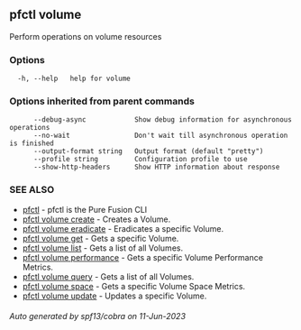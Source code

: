 ## pfctl volume

Perform operations on volume resources

### Options

```
  -h, --help   help for volume
```

### Options inherited from parent commands

```
      --debug-async            Show debug information for asynchronous operations
      --no-wait                Don't wait till asynchronous operation is finished
      --output-format string   Output format (default "pretty")
      --profile string         Configuration profile to use
      --show-http-headers      Show HTTP information about response
```

### SEE ALSO

* [pfctl](pfctl.md)	 - pfctl is the Pure Fusion CLI
* [pfctl volume create](pfctl_volume_create.md)	 - Creates a Volume.
* [pfctl volume eradicate](pfctl_volume_eradicate.md)	 - Eradicates a specific Volume.
* [pfctl volume get](pfctl_volume_get.md)	 - Gets a specific Volume.
* [pfctl volume list](pfctl_volume_list.md)	 - Gets a list of all Volumes.
* [pfctl volume performance](pfctl_volume_performance.md)	 - Gets a specific Volume Performance Metrics.
* [pfctl volume query](pfctl_volume_query.md)	 - Gets a list of all Volumes.
* [pfctl volume space](pfctl_volume_space.md)	 - Gets a specific Volume Space Metrics.
* [pfctl volume update](pfctl_volume_update.md)	 - Updates a specific Volume.

###### Auto generated by spf13/cobra on 11-Jun-2023
